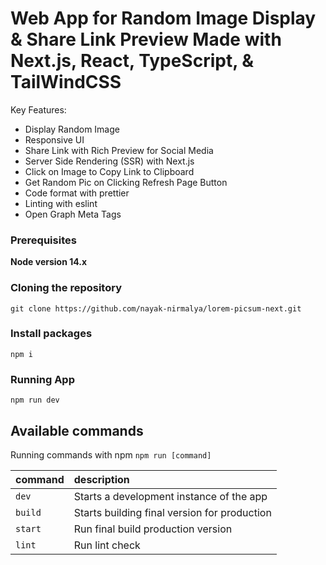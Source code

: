# Web App for Random Image Display & Share Link Preview Made with Next.js, React, TypeScript, & TailWindCSS

Key Features:

- Display Random Image
- Responsive UI
- Share Link with Rich Preview for Social Media
- Server Side Rendering (SSR) with Next.js
- Click on Image to Copy Link to Clipboard
- Get Random Pic on Clicking Refresh Page Button
- Code format with prettier
- Linting with eslint
- Open Graph Meta Tags

### Prerequisites

**Node version 14.x**

### Cloning the repository

```shell
git clone https://github.com/nayak-nirmalya/lorem-picsum-next.git
```

### Install packages

```shell
npm i
```

### Running App

```shell
npm run dev
```

## Available commands

Running commands with npm `npm run [command]`

| command | description                                  |
| :------ | :------------------------------------------- |
| `dev`   | Starts a development instance of the app     |
| `build` | Starts building final version for production |
| `start` | Run final build production version           |
| `lint`  | Run lint check                               |

